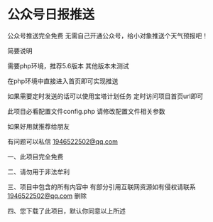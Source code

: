 # 公众号日报推送
公众号推送完全免费 无需自己开通公众号，给小对象推送个天气预报吧！

简要说明

需要php环境，推荐5.6版本 其他版本未测试

在php环境中直接进入首页即可实现推送

如果需要定时发送的话可以使用宝塔计划任务 定时访问项目首页url即可

此项目必看配置文件config.php 请修改配置文件相关参数

如果好用就推荐给朋友 

有问题可以私信 1946522502@qq.com 

一、此项目完全免费

二、请勿用于非法牟利

三、项目中包含的所有内容中 有部分引用互联网资源如有侵权请联系 1946522502@qq.com 删除

四、您下载了此项目，默认你同意以上所述

